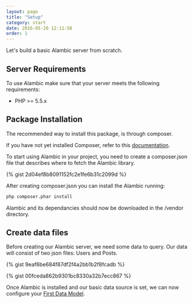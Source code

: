 ```yaml
---
layout: page
title: "Setup"
category: start
date: 2016-05-20 12:11:58
order: 1
---
```


Let's build a basic Alambic server from scratch.

## Server Requirements

To use Alambic make sure that your server meets the following requirements:

* PHP >= 5.5.x

## Package Installation

The recommended way to install this package, is through composer.

If you have not yet installed Composer, refer to this [documentation](https://getcomposer.org/doc/00-intro.md#installation-linux-unix-osx).

To start using Alambic in your project, you need to create a composer.json file that describes where to fetch the Alambic library.

{% gist 2d04ef8b8091152fc2e1fe6b31c2099d %}

After creating composer.json you can install the Alambic running:

~~~bash
php composer.phar install
~~~

Alambic and its dependancies should now be downloaded in the /vendor directory.

## Create data files

Before creating our Alambic server, we need some data to query.
Our data will consist of two json files: Users and Posts.

{% gist 9eaf8be684f87df2f4a2bb1b2f8fcadb %}

{% gist 00fceda862b9301bc8330a32b7ecc867 %}

Once Alambic is installed and our basic data source is set, we can now configure your [First Data Model](http://webtales.github.io/alambic/start/model).
